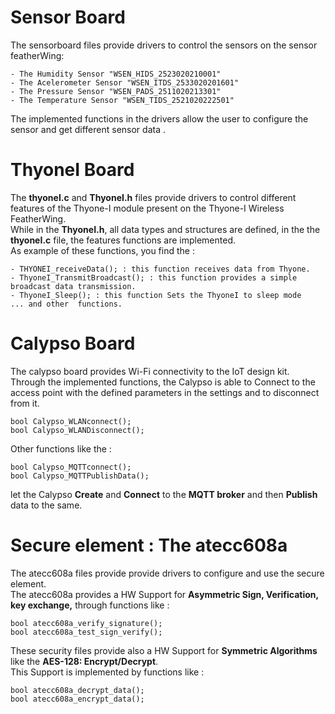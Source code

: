 # Sensor Board
The sensorboard files provide drivers to control the sensors on the sensor featherWing:
```
- The Humidity Sensor "WSEN_HIDS_2523020210001" 
- The Acelerometer Sensor "WSEN_ITDS_2533020201601" 
- The Pressure Sensor "WSEN_PADS_2511020213301" 
- The Temperature Sensor "WSEN_TIDS_2521020222501"
```
The implemented functions in the drivers allow the user to configure the sensor and get different sensor data .

# ThyoneI Board

The **thyoneI.c** and **ThyoneI.h** files provide drivers to control different features of the Thyone-I module present on the Thyone-I Wireless FeatherWing.\
While in the **ThyoneI.h**, all data types and structures are defined, in the the **thyoneI.c** file, the features functions are implemented.\
As example of these functions, you find the : 
```
- THYONEI_receiveData(); : this function receives data from Thyone.
- ThyoneI_TransmitBroadcast(); : this function provides a simple broadcast data transmission. 
- ThyoneI_Sleep(); : this function Sets the ThyoneI to sleep mode
... and other  functions.
```
 
# Calypso Board

The calypso board provides Wi-Fi connectivity to the IoT design kit.\
Through the implemented functions, the Calypso is able to Connect to the access point with the defined parameters in the settings and to disconnect from it.
```
bool Calypso_WLANconnect();
bool Calypso_WLANDisconnect();
```
Other functions like the : 
```
bool Calypso_MQTTconnect();
bool Calypso_MQTTPublishData();
```
let the Calypso **Create** and **Connect** to the **MQTT broker** and then **Publish** data to the same.


# Secure element : The atecc608a 

The atecc608a files provide provide drivers to configure and use the secure element.\
The atecc608a provides a HW Support for **Asymmetric Sign, Verification, key exchange,** through functions like : 
```
bool atecc608a_verify_signature();
bool atecc608a_test_sign_verify();
```
These security files provide also a HW Support for **Symmetric Algorithms** like the **AES-128: Encrypt/Decrypt**.\
This Support is implemented by functions like : 
```
bool atecc608a_decrypt_data();
bool atecc608a_encrypt_data();
```
